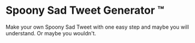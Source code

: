 # Spoony Sad Tweet Generator ™

Make your own Spoony Sad Tweet with one easy step and maybe you will understand. Or maybe you wouldn't.
